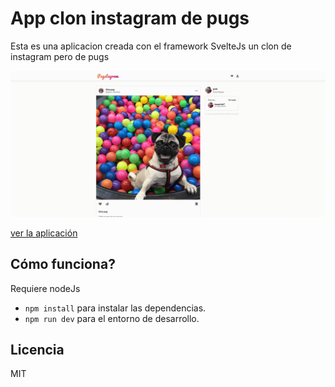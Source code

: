 # App clon instagram de pugs

Esta es una aplicacion creada con el framework SvelteJs un clon de instagram pero de pugs

![Captura de la app](./.readme-static/Pugstagram.png)

[ver la aplicación](https://y-rho.now.sh/)

## Cómo funciona?

Requiere nodeJs

- `npm install` para instalar las dependencias.
- `npm run dev` para el entorno de desarrollo.

## Licencia

MIT
